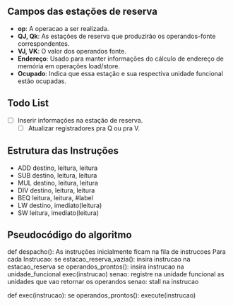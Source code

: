 ## Campos das estações de reserva
 - **op**: A operacao a ser realizada.
 - **QJ, Qk**: As estações de reserva que produzirão os operandos-fonte correspondentes.
 - **VJ, VK**: O valor dos operandos fonte.
 - **Endereço**: Usado para manter informações do cálculo de endereço de memória em operações load/store.
 - **Ocupado**: Indica que essa estação e sua respectiva unidade funcional estão ocupadas.

## Todo List
 - [ ] Inserir informações na estação de reserva.
 	- [ ] Atualizar registradores pra Q ou pra V.

## Estrutura das Instruções
 - ADD destino, leitura, leitura
 - SUB destino, leitura, leitura
 - MUL destino, leitura, leitura
 - DIV destino, leitura, leitura
 - BEQ leitura, leitura, #label
 - LW destino, imediato(leitura)
 - SW leitura, imediato(leitura) 

## Pseudocódigo do algoritmo
def despacho():
	As instruções inicialmente ficam na fila de instrucoes
	Para cada Instrucao:
		se estacao_reserva_vazia():
			insira instrucao na estacao_reserva
			se operandos_prontos():
				insira instrucao na unidade_funcional
				exec(instrucao)
			senao:
				registre na unidade funcional as unidades que vao retornar os operandos
		senao:
			stall na instrucao

def exec(instrucao):
	se operandos_prontos():
		execute(instrucao)